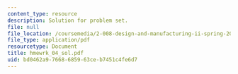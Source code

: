```yaml
---
content_type: resource
description: Solution for problem set.
file: null
file_location: /coursemedia/2-008-design-and-manufacturing-ii-spring-2004/bd0462a97668685963ceb7451c4fe6d7_hmewrk_04_sol.pdf
file_type: application/pdf
resourcetype: Document
title: hmewrk_04_sol.pdf
uid: bd0462a9-7668-6859-63ce-b7451c4fe6d7
---
```

